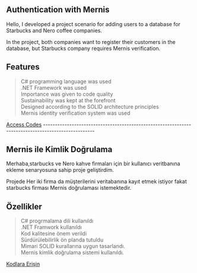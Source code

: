 ## Authentication with Mernis
Hello, I developed a project scenario for adding users to a database for Starbucks and Nero coffee companies.

In the project, both companies want to register their customers in the database, but Starbucks company requires Mernis verification.

## Features
> C# programming language was used <br />
> .NET Framework was used <br />
> Importance was given to code quality <br />
> Sustainability was kept at the forefront <br />
> Designed according to the SOLID architecture principles <br />
> Mernis identity verification system was used <br />

<a href="https://github.com/resulkarakooc/MernisKimlikDogrulama/tree/master/StarbucksNeroCustomerDataSve">Access Codes<a/>
---------------------------------------------------------------------------------------------------<br />
## Mernis ile Kimlik Doğrulama  
Merhaba,starbucks ve Nero kahve firmaları için bir kullanıcı veritbanına ekleme senaryosuna sahip proje geliştirdim. 

Projede Her iki firma da  müşterilerini veritabanına kayıt etmek istiyor fakat starbucks firması  Mernis doğrulaması istemektedir.

## Özellikler
> C# progrmalama dili kullanıldı <br />
> .NET Framwork kullanıldı<br />
> Kod kalitesine önem verildi<br />
> Sürdürülebilirlik ön planda tutuldu<br />
> Mimari SOLID kurallarına uygun tasarlandı. <br />
> Mernis kimlik doğrulama sistemi kullanıldı. <br />

<a href="https://github.com/resulkarakooc/MernisKimlikDogrulama/tree/master/StarbucksNeroCustomerDataSve">Kodlara Erişin<a/>


